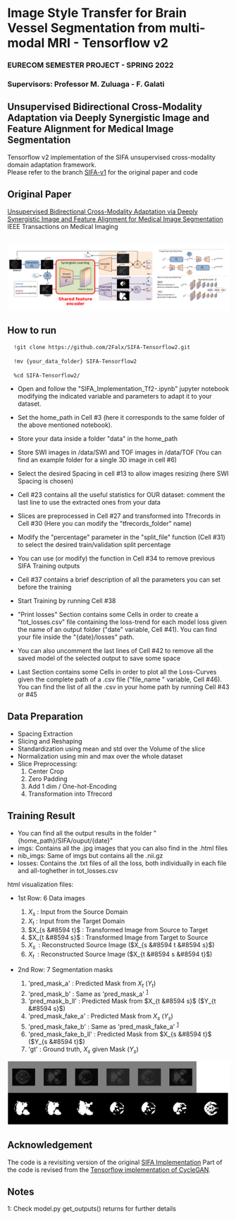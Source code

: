 # Image Style Transfer for Brain Vessel Segmentation from multi-modal MRI - Tensorflow v2
### EURECOM SEMESTER PROJECT - SPRING 2022
### Supervisors: Professor M. Zuluaga - F. Galati

## Unsupervised Bidirectional Cross-Modality Adaptation via Deeply Synergistic Image and Feature Alignment for Medical Image Segmentation

Tensorflow v2 implementation of the SIFA unsupervised cross-modality domain adaptation framework. <br/>
Please refer to the branch [SIFA-v1](https://github.com/cchen-cc/SIFA/tree/SIFA-v1) for the original paper and code <br/>

## Original Paper
[Unsupervised Bidirectional Cross-Modality Adaptation via Deeply Synergistic Image and Feature Alignment for Medical Image Segmentation](https://arxiv.org/abs/2002.02255)
<br/>
IEEE Transactions on Medical Imaging
<br/>
<br/>
<p align="center">
  <img src="Network.png">
</p>

## How to run

      !git clone https://github.com/2Falx/SIFA-Tensorflow2.git

      !mv {your_data_folder} SIFA-Tensorflow2

      %cd SIFA-Tensorflow2/


* Open and follow the "SIFA_Implementation_Tf2-.ipynb" jupyter notebook modifying the indicated variable and parameters to adapt it to your dataset.
* Set the home_path in Cell #3 (here it corresponds to the same folder of the above mentioned notebook).
* Store your data inside a folder "data" in the home_path
* Store SWI images in /data/SWI and TOF images in /data/TOF (You can find an example folder for a single 3D image in cell #6)
* Select the desired Spacing in cell #13 to allow images resizing (here SWI Spacing is chosen)
* Cell #23 contains all the useful statistics for OUR dataset: comment the last line to use the extracted ones from your data
* Slices are preprocessed in Cell #27 and transformed into Tfrecords in Cell #30 (Here you can modify the "tfrecords_folder" name)
* Modify the "percentage" parameter in the "split_file" function (Cell #31) to select the desired train/validation split percentage
* You can use (or modify) the function in Cell #34 to remove previous SIFA Training outputs
* Cell #37 contains a brief description of all the parameters you can set before the training
* Start Training by running Cell #38

* "Print losses" Section contains some Cells in order to create a "tot_losses.csv" file containing the loss-trend for each model loss given the name of an output folder ("date" variable, Cell #41). You can find your file inside the "{date}/losses" path.
* You can also uncomment the last lines of Cell #42 to remove all the saved model of the selected output to save some space
* Last Section contains some Cells in order to plot all the Loss-Curves given the complete path of a .csv file ("file_name " variable, Cell #46). You can find the list of all the .csv in your home path by running Cell #43 or #45


## Data Preparation
* Spacing Extraction
* Slicing and Reshaping
* Standardization using mean and std over the Volume of the slice
* Normalization using min and max over the whole dataset
* Slice Preprocessing:
  1. Center Crop
  2. Zero Padding
  3. Add 1 dim / One-hot-Encoding
  4. Transformation into Tfrecord

## Training Result

* You can find all the output results in the folder "{home_path}/SIFA/ouput/{date}"
* imgs: Contains all the .jpg images that you can also find in the .html files
* nib_imgs: Same of imgs but contains all the .nii.gz
* losses: Contains the .txt files of all the loss, both individually in each file and all-toghether in tot_losses.csv

html visualization files:
* 1st Row: 6 Data images 
  1. $X_s$ : Input from the Source Domain
  2. $X_t$ : Input from the Target Domain
  3. $X_{s &#8594 t}$ : Transformed Image from Source to Target
  5. $X_{t &#8594 s}$ : Transformed Image from Target to Source
  6. $X_{s~}$ : Reconstructed Source Image ($X_{s &#8594 t &#8594 s}$)
  7. $X_{t~}$ : Reconstructed Source Image ($X_{t &#8594 s &#8594 t}$)

* 2nd Row: 7 Segmentation masks
  1. 'pred_mask_a' : Predicted Mask from $X_t$ ($Y_t$)
  2. 'pred_mask_b' : Same as 'pred_mask_a' <sup>[1](#myfootnote1)</sup>
  3. 'pred_mask_b_ll' : Predicted Mask from $X_{t &#8594 s}$ ($Y_{t &#8594 s}$)
  4. 'pred_mask_fake_a' : Predicted Mask from $X_s$ ($Y_s$) 
  5. 'pred_mask_fake_b' : Same as 'pred_mask_fake_a' <sup>[1](#myfootnote1)</sup>
  6. 'pred_mask_fake_b_ll' : Predicted Mask from $X_{s &#8594 t}$ ($Y_{s &#8594 t}$)
  7. 'gt' : Ground truth, $X_s$ given Mask ($Y_s$)

<p align="center">
  <img src="sample_result.png">
</p>

## Acknowledgement
The code is a revisiting version of the original [SIFA Implementation](https://github.com/cchen-cc/SIFA/tree/SIFA-v1)
Part of the code is revised from the [Tensorflow implementation of CycleGAN](https://github.com/leehomyc/cyclegan-1).


## Notes
<a name="myfootnote1">1</a>: Check model.py get_outputs() returns for further details
